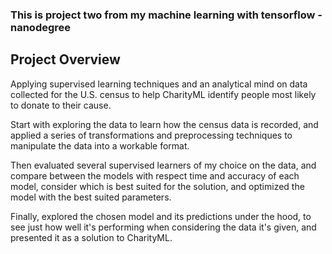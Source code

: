
### This is project two from my machine learning with tensorflow - nanodegree


## Project Overview

Applying supervised learning techniques and an analytical mind on data collected for the U.S. census to help CharityML identify people most likely to donate to their cause.

Start with exploring the data to learn how the census data is recorded, and applied a series of transformations and preprocessing techniques to manipulate the data into a workable format. 

Then evaluated several supervised learners of my choice on the data, and compare between the models with respect time and accuracy of each model,
consider which is best suited for the solution, and optimized the model with the best suited parameters.

Finally, explored the chosen model and its predictions under the hood, to see just how well it's performing when considering the data it's given,
and presented it as a solution to CharityML. 

